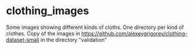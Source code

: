 # clothing_images
Some images showing different kinds of cloths. One directory per kind of clothes.
Copy of the images in https://github.com/alexeygrigorev/clothing-dataset-small in the directory "validation"
